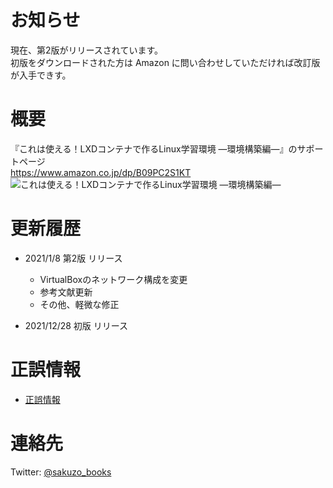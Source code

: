 # お知らせ

現在、第2版がリリースされています。  
初版をダウンロードされた方は Amazon に問い合わせしていただければ改訂版が入手できす。  

# 概要

『これは使える！LXDコンテナで作るLinux学習環境 ―環境構築編―』のサポートページ  
https://www.amazon.co.jp/dp/B09PC2S1KT  
![これは使える！LXDコンテナで作るLinux学習環境 ―環境構築編―](https://images-na.ssl-images-amazon.com/images/P/B09PC2S1KT.09.MZZZZZZZ.jpg)

# 更新履歴

- 2021/1/8 第2版 リリース
  - VirtualBoxのネットワーク構成を変更
  - 参考文献更新
  - その他、軽微な修正

- 2021/12/28 初版 リリース

# 正誤情報

- [正誤情報](/eratta.md)


# 連絡先

Twitter: [@sakuzo_books](https://twitter.com/sakuzo_books)
